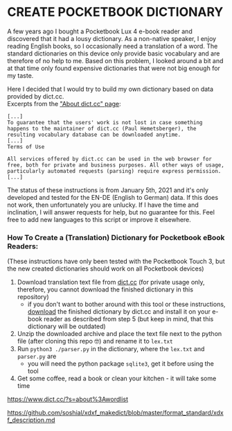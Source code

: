 # CREATE POCKETBOOK DICTIONARY

A few years ago I bought a Pocketbook Lux 4 e-book reader and discovered that it had a lousy dictionary. As a non-native speaker, I enjoy reading English books, so I occasionally need a translation of a word. The standard dictionaries on this device only provide basic vocabulary and are therefore of no help to me. Based on this problem, I looked around a bit and at that time only found expensive dictionaries that were not big enough for my taste.

Here I decided that I would try to build my own dictionary based on data provided by dict.cc.   
Excerpts from the ["About dict.cc" page](https://www.dict.cc/?s=about%3A&l=e):   
```
[...]
To guarantee that the users' work is not lost in case something happens to the maintainer of dict.cc (Paul Hemetsberger), the resulting vocabulary database can be downloaded anytime.
[...]
Terms of Use

All services offered by dict.cc can be used in the web browser for free, both for private and business purposes. All other ways of usage, particularly automated requests (parsing) require express permission.
[...]
```

The status of these instructions is from January 5th, 2021 and it's only developed and tested for the EN-DE (English to German) data. If this does not work, then unfortunately you are unlucky. If I have the time and inclination, I will answer requests for help, but no guarantee for this. Feel free to add new languages to this script or improve it elsewhere.

### How To Create a (Translation) Dictionary for Pocketbook eBook Readers:
(These instructions have only been tested with the Pocketbook Touch 3, but the new created dictionaries should work on all Pocketbook devices)

1. Download translation text file from [dict.cc](https://www1.dict.cc/translation_file_request.php) (for private usage only, therefore, you cannot download the finished dictionary in this repository)
    - if you don't want to bother around with this tool or these instructions, [download](https://www1.dict.cc/download/pocketbook-dict-cc-en-de.zip) the finished dictionary by dict.cc and install it on your e-book reader as described from step 5 (but keep in mind, that this dictionary will be outdated)
2. Unzip the downloaded archive and place the text file next to the python file (after cloning this repo 🤓) and rename it to `lex.txt`
4. Run `python3 ./parser.py` in the dictionary, where the `lex.txt` and `parser.py` are
    - you will need the python package `sqlite3`, get it before using the tool 
5. Get some coffee, read a book or clean your kitchen - it will take some time

https://www.dict.cc/?s=about%3Awordlist

https://github.com/soshial/xdxf_makedict/blob/master/format_standard/xdxf_description.md
